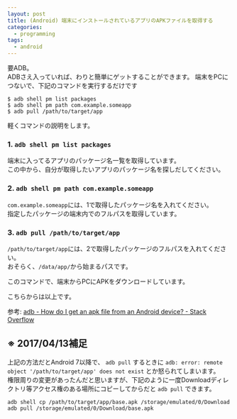 ```yaml
---
layout: post
title: (Android) 端末にインストールされているアプリのAPKファイルを取得する
categories:
  - programming
tags:
  - android
---
```


要ADB。  
ADBさえ入っていれば、わりと簡単にゲットすることができます。
端末をPCにつないで、下記のコマンドを実行するだけです

```shell
$ adb shell pm list packages
$ adb shell pm path com.example.someapp
$ adb pull /path/to/target/app
```

軽くコマンドの説明をします。

### 1.  `adb shell pm list packages`

端末に入ってるアプリのパッケージ名一覧を取得しています。  
この中から、自分が取得したいアプリのパッケージ名を探しだしてください。

### 2. `adb shell pm path com.example.someapp`  

`com.example.someapp`には、1で取得したパッケージ名を入れてください。  
指定したパッケージの端末内でのフルパスを取得しています。

### 3. `adb pull /path/to/target/app`

`/path/to/target/app`には、2で取得したパッケージのフルパスを入れてください。  
おそらく、`/data/app/`から始まるパスです。

このコマンドで、端末からPCにAPKをダウンロードしています。

こちらからは以上です。

参考: [adb - How do I get an apk file from an Android device? - Stack Overflow](http://stackoverflow.com/questions/4032960/how-do-i-get-an-apk-file-from-an-android-device)


## ※ 2017/04/13補足

上記の方法だとAndroid 7以降で、 `adb pull` するときに `adb: error: remote object '/path/to/target/app' does not exist` とか怒られてしまいます。  
権限周りの変更があったんだと思いますが、下記のように一度Downloadディレクトリ等アクセス権のある場所にコピーしてからだと `adb pull` できます。

```shell
adb shell cp /path/to/target/app/base.apk /storage/emulated/0/Download
adb pull /storage/emulated/0/Download/base.apk
```

